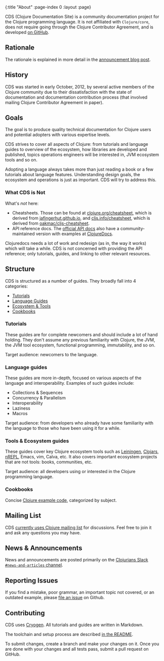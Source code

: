 {:title "About"
 :page-index 0
 :layout :page}

CDS (Clojure Documentation Site) is a community documentation project for the Clojure programming language. It is not affiliated with
`Clojure/core`, does not require going through the Clojure Contributor Agreement, and is developed [on GitHub](https://github.com/clojure-doc/clojure-doc.github.io).

## Rationale

The rationale is explained in more detail in the [announcement blog post](http://blog.clojurewerkz.org/blog/2012/10/10/announcing-a-new-clojure-documentation-project/).

## History

CDS was started in early October, 2012, by several active members of the Clojure community due to their dissatisfaction
with the state of documentation and documentation contribution process (that involved mailing Clojure Contributor Agreement in paper).


## Goals

The goal is to produce quality technical documentation for Clojure users and potential adopters with various expertise levels.

CDS strives to cover all aspects of Clojure: from tutorials and language guides to overview of the ecosystem, how
libraries are developed and published, topics operations engineers will be interested in, JVM ecosystem tools
and so on.

Adopting a language always takes more than just reading a book or a few tutorials about language features. Understanding
design goals, the ecosystem and operations is just as important. CDS will try to address this.


### What CDS is Not

What's *not* here:

  * Cheatsheets. Those can be found at
    [clojure.org/cheatsheet](https://clojure.org/api/cheatsheet), which is derived from
    [jafingerhut.github.io](https://jafingerhut.github.io/),
    and [cljs.info/cheatsheet](https://cljs.info/cheatsheet/), which is derived from
    [oakmac/cljs-cheatsheet](https://github.com/oakmac/cljs-cheatsheet/).
  * API reference docs. The [official API docs](https://clojure.org/api/api)
    also have a community-maintained version with examples
    at [ClojureDocs](https://clojuredocs.org/).

Clojuredocs needs a lot of work and redesign (as in, the way it works) which will take a while. CDS is not concerned with providing the API reference;
only tutorials, guides, and linking to other relevant resources.



## Structure

CDS is structured as a number of guides. They broadly fall into 4 categories:

  * [Tutorials](/articles/content/#clojure_tutorials)
  * [Language Guides](/articles/content/#clojure_language_guides)
  * [Ecosystem & Tools](/articles/content/#the_clojure_ecosystem)
  * [Cookbooks](/articles/content/#cookbooks)


### Tutorials

These guides are for complete newcomers and should include a lot of hand holding. They don't assume any
previous familiarity with Clojure, the JVM, the JVM tool ecosystem, functional programming, immutability, and so on.

Target audience: newcomers to the language.


### Language guides

These guides are more in-depth, focused on various aspects of the language and interoperability.
Examples of such guides include:

  * Collections & Sequences
  * Concurrency & Parallelism
  * Interoperability
  * Laziness
  * Macros

Target audience: from developers who already have some familiarity with the language to those who have been using it for
a while.


### Tools & Ecosystem guides

These guides cover key Clojure ecosystem tools such as [Leiningen](https://leiningen.org), [Clojars](https://clojars.org),
[nREPL](https://nrepl.org), Emacs, vim, Calva, etc. It also covers important ecosystem projects that are not tools: books,
communities, etc.

Target audience: all developers using or interested in the Clojure programming language.



### Cookbooks

Concise [Clojure example code](/articles/content/#cookbooks), categorized by subject.



## Mailing List

CDS [currently uses Clojure mailing list](https://groups.google.com/group/clojure) for discussions. Feel free to join it and ask any questions you may have.


## News & Announcements

News and announcements are posted primarily on the [Clojurians Slack `#news-and-articles` channel](https://clojurians.slack.com/archives/C8NUSGWG6).



## Reporting Issues

If you find a mistake, poor grammar, an important topic not covered, or an outdated example, please [file an issue](https://github.com/clojure-doc/clojure-doc.github.io/issues) on Github.


## Contributing

CDS uses [Cryogen](https://cryogenweb.org/). All tutorials and guides are written in Markdown.

The toolchain and setup process are described [in the README](https://github.com/clojure-doc/clojure-doc.github.io/blob/main/README.md#toolchain).

To submit changes, create a branch and make your changes on it. Once you are done with your changes and all tests pass, submit a pull request
on GitHub.
